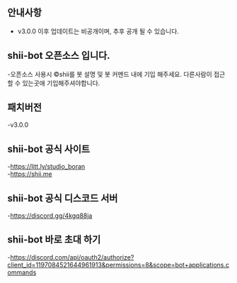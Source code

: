 ## 안내사항
- v3.0.0 이후 업데이트는 비공개이며, 추후 공개 될 수 있습니다.

## shii-bot 오픈소스 입니다.
-오픈소스 사용시 
©shii를 봇 설명 및 봇 커멘드 내에 기입 해주세요. 다른사람이 접근할 수 있는곳애 기입해주셔야합니다.

## 패치버전
-v3.0.0                         

## shii-bot 공식 사이트
-https://litt.ly/studio_boran                           
-https://shii.me

## shii-bot 공식 디스코드 서버
-https://discord.gg/4kgq88ja                            

## shii-bot 바로 초대 하기
-https://discord.com/api/oauth2/authorize?client_id=1197084521644961913&permissions=8&scope=bot+applications.commands                            
